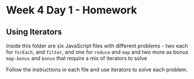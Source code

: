 # Week 4 Day 1 - Homework 
## Using Iterators

Inside this folder are six JavaScript files with different problems - two each for  `forEach`, and `filter`, and one for `reduce` and `map` 
and two more as bonus `map-bonus` and `bonus` that require a mix of iterators to solve 

Follow the instructions in each file and use iterators to solve each problem.

